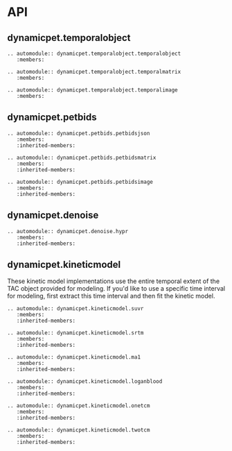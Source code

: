 # API

## dynamicpet.temporalobject

```{eval-rst}
.. automodule:: dynamicpet.temporalobject.temporalobject
   :members:
```

```{eval-rst}
.. automodule:: dynamicpet.temporalobject.temporalmatrix
   :members:
```

```{eval-rst}
.. automodule:: dynamicpet.temporalobject.temporalimage
   :members:
```

## dynamicpet.petbids

```{eval-rst}
.. automodule:: dynamicpet.petbids.petbidsjson
   :members:
   :inherited-members:
```

```{eval-rst}
.. automodule:: dynamicpet.petbids.petbidsmatrix
   :members:
   :inherited-members:
```

```{eval-rst}
.. automodule:: dynamicpet.petbids.petbidsimage
   :members:
   :inherited-members:
```

## dynamicpet.denoise

```{eval-rst}
.. automodule:: dynamicpet.denoise.hypr
   :members:
   :inherited-members:
```

## dynamicpet.kineticmodel

These kinetic model implementations use the entire temporal extent of the TAC
object provided for modeling. If you'd like to use a specific time interval for
modeling, first extract this time interval and then fit the kinetic model.

```{eval-rst}
.. automodule:: dynamicpet.kineticmodel.suvr
   :members:
   :inherited-members:
```

```{eval-rst}
.. automodule:: dynamicpet.kineticmodel.srtm
   :members:
   :inherited-members:
```

```{eval-rst}
.. automodule:: dynamicpet.kineticmodel.ma1
   :members:
   :inherited-members:
```

```{eval-rst}
.. automodule:: dynamicpet.kineticmodel.loganblood
   :members:
   :inherited-members:
```

```{eval-rst}
.. automodule:: dynamicpet.kineticmodel.onetcm
   :members:
   :inherited-members:
```

```{eval-rst}
.. automodule:: dynamicpet.kineticmodel.twotcm
   :members:
   :inherited-members:
```
